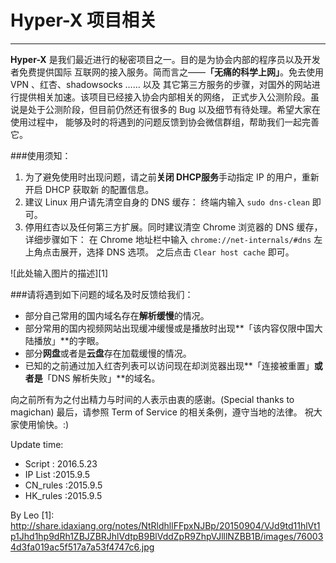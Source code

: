 # Hyper-X 项目相关

---
**Hyper-X** 是我们最近进行的秘密项目之一。目的是为协会内部的程序员以及开发者免费提供国际
互联网的接入服务。简而言之——**「无痛的科学上网」**。免去使用 VPN 、红杏、shadowsocks …… 以及
其它第三方服务的步骤，对国外的网站进行提供相关加速。该项目已经接入协会内部相关的网络，
正式步入公测阶段。虽说是处于公测阶段，但目前仍然还有很多的 Bug 以及细节有待处理。希望大家在使用过程中，
能够及时的将遇到的问题反馈到协会微信群组，帮助我们一起完善它。

###使用须知：

 1. 为了避免使用时出现问题，请之前**关闭 DHCP服务**手动指定 IP 的用户，重新开启 DHCP 获取新 的配置信息。
 2. 建议 Linux 用户请先清空自身的 DNS 缓存： 终端内输入 `sudo dns-clean` 即可。
 3. 停用红杏以及任何第三方扩展。同时建议清空 Chrome 浏览器的 DNS 缓存，详细步骤如下：
在 Chrome 地址栏中输入 `chrome://net-internals/#dns` 左上角点击展开，选择 DNS 选项。
之后点击 `Clear host cache` 即可。

![此处输入图片的描述][1]


###请将遇到如下问题的域名及时反馈给我们：

 - 部分自己常用的国内域名存在**解析缓慢**的情况。 
 - 部分常用的国内视频网站出现缓冲缓慢或是播放时出现**「该内容仅限中国大陆播放」**的字眼。
 - 部分**网盘**或者是**云盘**存在加载缓慢的情况。
 - 已知的之前通过加入红杏列表可以访问现在却浏览器出现**「连接被重置」**或者是**「DNS 解析失败」**的域名。

向之前所有为之付出精力与时间的人表示由衷的感谢。(Special thanks to magichan)
最后，请参照 Term of Service 的相关条例，遵守当地的法律。
祝大家使用愉快。:)

Update time:
 - Script : 2016.5.23
 - IP List :2015.9.5
 - CN_rules :2015.9.5
 - HK_rules :2015.9.5

By Leo
  [1]: http://share.idaxiang.org/notes/NtRldhllFFpxNJBp/20150904/VJd9td11hlVt1p1Jhd1hp9dRh1ZBJZBRJhlVdtpB9BlVddZpR9ZhpVJlllNZBB1B/images/760034d3fa019ac5f517a7a53f4747c6.jpg

